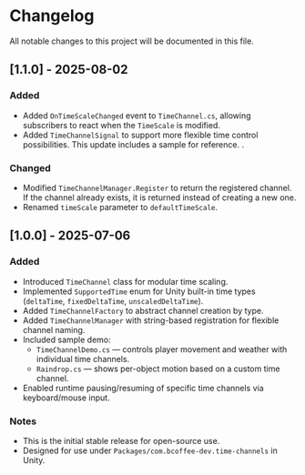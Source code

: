 # Changelog

All notable changes to this project will be documented in this file.

## [1.1.0] - 2025-08-02

### Added

- Added `OnTimeScaleChanged` event to `TimeChannel.cs`, allowing subscribers to react when the `TimeScale` is modified.
- Added `TimeChannelSignal` to support more flexible time control possibilities. This update includes a sample for reference. .

### Changed

- Modified `TimeChannelManager.Register` to return the registered channel. If the channel already exists, it is returned instead of creating a new one.
- Renamed `timeScale` parameter to `defaultTimeScale`.

## [1.0.0] - 2025-07-06

### Added

- Introduced `TimeChannel` class for modular time scaling.
- Implemented `SupportedTime` enum for Unity built-in time types (`deltaTime`, `fixedDeltaTime`, `unscaledDeltaTime`).
- Added `TimeChannelFactory` to abstract channel creation by type.
- Added `TimeChannelManager` with string-based registration for flexible channel naming.
- Included sample demo:
  - `TimeChannelDemo.cs` — controls player movement and weather with individual time channels.
  - `Raindrop.cs` — shows per-object motion based on a custom time channel.
- Enabled runtime pausing/resuming of specific time channels via keyboard/mouse input.

### Notes

- This is the initial stable release for open-source use.
- Designed for use under `Packages/com.bcoffee-dev.time-channels` in Unity.